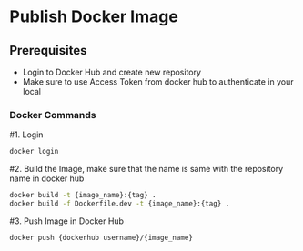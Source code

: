 # Publish Docker Image


## Prerequisites

- Login to Docker Hub and create new repository
- Make sure to use Access Token from docker hub to authenticate in your local


### Docker Commands 

#1. Login
```bash
docker login
```


#2. Build the Image, make sure that the name is same with the repository name in docker hub
```bash
docker build -t {image_name}:{tag} .
docker build -f Dockerfile.dev -t {image_name}:{tag} .
```

#3. Push Image in Docker Hub
```bash
docker push {dockerhub username}/{image_name}
```
